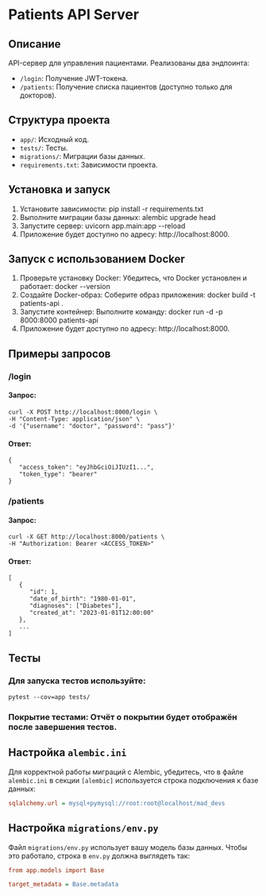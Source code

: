 # Patients API Server

## Описание
API-сервер для управления пациентами. Реализованы два эндпоинта:
- `/login`: Получение JWT-токена.
- `/patients`: Получение списка пациентов (доступно только для докторов).

## Структура проекта
- `app/`: Исходный код.
- `tests/`: Тесты.
- `migrations/`: Миграции базы данных.
- `requirements.txt`: Зависимости проекта.

## Установка и запуск
1. Установите зависимости:
   pip install -r requirements.txt
2. Выполните миграции базы данных:
   alembic upgrade head
3. Запустите сервер:
   uvicorn app.main:app --reload
4. Приложение будет доступно по адресу: http://localhost:8000.

## Запуск с использованием Docker
1. Проверьте установку Docker: Убедитесь, что Docker установлен и работает:
   docker --version
2. Создайте Docker-образ: Соберите образ приложения:
   docker build -t patients-api .
3. Запустите контейнер: Выполните команду:
   docker run -d -p 8000:8000 patients-api
4. Приложение будет доступно по адресу: http://localhost:8000.

## Примеры запросов
### /login
   #### Запрос:
   ```
   curl -X POST http://localhost:8000/login \
   -H "Content-Type: application/json" \
   -d '{"username": "doctor", "password": "pass"}'
   ```
   #### Ответ:
   ```
   {
      "access_token": "eyJhbGciOiJIUzI1...",
      "token_type": "bearer"
   }
   ```

### /patients
   #### Запрос:
   ```
   curl -X GET http://localhost:8000/patients \
   -H "Authorization: Bearer <ACCESS_TOKEN>"
   ```
   #### Ответ:
   ```
   [
      {
         "id": 1,
         "date_of_birth": "1980-01-01",
         "diagnoses": ["Diabetes"],
         "created_at": "2023-01-01T12:00:00"
      },
      ...
   ]
   ```

## Тесты
### Для запуска тестов используйте:
   ```
   pytest --cov=app tests/
   ```
### Покрытие тестами: Отчёт о покрытии будет отображён после завершения тестов.

## Настройка `alembic.ini`
Для корректной работы миграций с Alembic, убедитесь, что в файле `alembic.ini` в секции `[alembic]` используется строка подключения к базе данных:

```ini
sqlalchemy.url = mysql+pymysql://root:root@localhost/mad_devs
```

## Настройка `migrations/env.py`
Файл `migrations/env.py` использует вашу модель базы данных. Чтобы это работало, строка в `env.py` должна выглядеть так:

```ini
from app.models import Base

target_metadata = Base.metadata
```